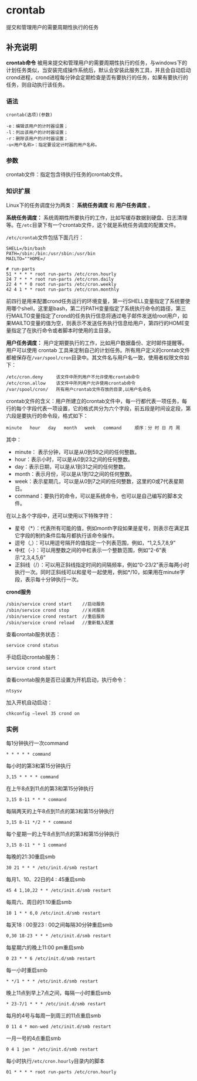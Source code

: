 crontab
===

提交和管理用户的需要周期性执行的任务

## 补充说明

**crontab命令** 被用来提交和管理用户的需要周期性执行的任务，与windows下的计划任务类似，当安装完成操作系统后，默认会安装此服务工具，并且会自动启动crond进程，crond进程每分钟会定期检查是否有要执行的任务，如果有要执行的任务，则自动执行该任务。

### 语法  

```
crontab(选项)(参数)
```

  

```
-e：编辑该用户的计时器设置；
-l：列出该用户的计时器设置；
-r：删除该用户的计时器设置；
-u<用户名称>：指定要设定计时器的用户名称。
```

### 参数  

crontab文件：指定包含待执行任务的crontab文件。

### 知识扩展  

Linux下的任务调度分为两类： **系统任务调度** 和 **用户任务调度** 。

 **系统任务调度：** 系统周期性所要执行的工作，比如写缓存数据到硬盘、日志清理等。在`/etc`目录下有一个crontab文件，这个就是系统任务调度的配置文件。

`/etc/crontab`文件包括下面几行：

```
SHELL=/bin/bash
PATH=/sbin:/bin:/usr/sbin:/usr/bin
MAILTO=""HOME=/

# run-parts
51 * * * * root run-parts /etc/cron.hourly
24 7 * * * root run-parts /etc/cron.daily
22 4 * * 0 root run-parts /etc/cron.weekly
42 4 1 * * root run-parts /etc/cron.monthly
```

前四行是用来配置crond任务运行的环境变量，第一行SHELL变量指定了系统要使用哪个shell，这里是bash，第二行PATH变量指定了系统执行命令的路径，第三行MAILTO变量指定了crond的任务执行信息将通过电子邮件发送给root用户，如果MAILTO变量的值为空，则表示不发送任务执行信息给用户，第四行的HOME变量指定了在执行命令或者脚本时使用的主目录。

 **用户任务调度：** 用户定期要执行的工作，比如用户数据备份、定时邮件提醒等。用户可以使用 crontab 工具来定制自己的计划任务。所有用户定义的crontab文件都被保存在`/var/spool/cron`目录中。其文件名与用户名一致，使用者权限文件如下：

```
/etc/cron.deny     该文件中所列用户不允许使用crontab命令
/etc/cron.allow    该文件中所列用户允许使用crontab命令
/var/spool/cron/   所有用户crontab文件存放的目录,以用户名命名
```

crontab文件的含义：用户所建立的crontab文件中，每一行都代表一项任务，每行的每个字段代表一项设置，它的格式共分为六个字段，前五段是时间设定段，第六段是要执行的命令段，格式如下：

```
minute   hour   day   month   week   command     顺序：分 时 日 月 周
```

其中：

*   minute： 表示分钟，可以是从0到59之间的任何整数。
*   hour：表示小时，可以是从0到23之间的任何整数。
*   day：表示日期，可以是从1到31之间的任何整数。
*   month：表示月份，可以是从1到12之间的任何整数。
*   week：表示星期几，可以是从0到7之间的任何整数，这里的0或7代表星期日。
*   command：要执行的命令，可以是系统命令，也可以是自己编写的脚本文件。

在以上各个字段中，还可以使用以下特殊字符：

*   星号（*）：代表所有可能的值，例如month字段如果是星号，则表示在满足其它字段的制约条件后每月都执行该命令操作。
*   逗号（,）：可以用逗号隔开的值指定一个列表范围，例如，“1,2,5,7,8,9”
*   中杠（-）：可以用整数之间的中杠表示一个整数范围，例如“2-6”表示“2,3,4,5,6”
*   正斜线（/）：可以用正斜线指定时间的间隔频率，例如“0-23/2”表示每两小时执行一次。同时正斜线可以和星号一起使用，例如*/10，如果用在minute字段，表示每十分钟执行一次。

 **crond服务** 

```
/sbin/service crond start    //启动服务
/sbin/service crond stop     //关闭服务
/sbin/service crond restart  //重启服务
/sbin/service crond reload   //重新载入配置
```

查看crontab服务状态：

```
service crond status
```

手动启动crontab服务：

```
service crond start
```

查看crontab服务是否已设置为开机启动，执行命令：

```
ntsysv
```

加入开机自动启动：

```
chkconfig –level 35 crond on
```

### 实例  

每1分钟执行一次command

```
* * * * * command
```

每小时的第3和第15分钟执行

```
3,15 * * * * command
```

在上午8点到11点的第3和第15分钟执行

```
3,15 8-11 * * * command
```

每隔两天的上午8点到11点的第3和第15分钟执行

```
3,15 8-11 */2 * * command
```

每个星期一的上午8点到11点的第3和第15分钟执行

```
3,15 8-11 * * 1 command
```

每晚的21:30重启smb 

```
30 21 * * * /etc/init.d/smb restart
```

每月1、10、22日的4 : 45重启smb 

```
45 4 1,10,22 * * /etc/init.d/smb restart
```

每周六、周日的1:10重启smb

```
10 1 * * 6,0 /etc/init.d/smb restart
```

每天18 : 00至23 : 00之间每隔30分钟重启smb 

```
0,30 18-23 * * * /etc/init.d/smb restart
```

每星期六的晚上11:00 pm重启smb 

```
0 23 * * 6 /etc/init.d/smb restart
```

每一小时重启smb 

```
* */1 * * * /etc/init.d/smb restart
```

晚上11点到早上7点之间，每隔一小时重启smb

```
* 23-7/1 * * * /etc/init.d/smb restart
```

每月的4号与每周一到周三的11点重启smb 

```
0 11 4 * mon-wed /etc/init.d/smb restart
```

一月一号的4点重启smb

```
0 4 1 jan * /etc/init.d/smb restart
```

每小时执行`/etc/cron.hourly`目录内的脚本

```
01 * * * * root run-parts /etc/cron.hourly
```


